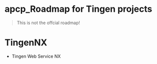 # apcp_Roadmap for Tingen projects

> This is not the offcial roadmap!

# TingenNX

* Tingen Web Service NX
